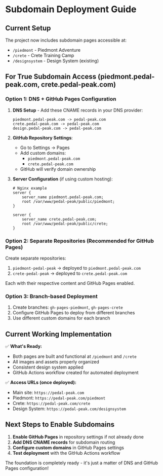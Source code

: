 # Subdomain Deployment Guide

## Current Setup

The project now includes subdomain pages accessible at:
- `/piedmont` - Piedmont Adventure 
- `/crete` - Crete Training Camp
- `/designsystem` - Design System (existing)

## For True Subdomain Access (piedmont.pedal-peak.com, crete.pedal-peak.com)

### Option 1: DNS + GitHub Pages Configuration

1. **DNS Setup** - Add these CNAME records in your DNS provider:
   ```
   piedmont.pedal-peak.com -> pedal-peak.com
   crete.pedal-peak.com -> pedal-peak.com
   design.pedal-peak.com -> pedal-peak.com
   ```

2. **GitHub Repository Settings**:
   - Go to Settings → Pages
   - Add custom domains:
     - `piedmont.pedal-peak.com`
     - `crete.pedal-peak.com`
   - GitHub will verify domain ownership

3. **Server Configuration** (if using custom hosting):
   ```nginx
   # Nginx example
   server {
       server_name piedmont.pedal-peak.com;
       root /var/www/pedal-peak/public/piedmont;
   }
   
   server {
       server_name crete.pedal-peak.com;
       root /var/www/pedal-peak/public/crete;
   }
   ```

### Option 2: Separate Repositories (Recommended for GitHub Pages)

Create separate repositories:
1. `piedmont-pedal-peak` → deployed to `piedmont.pedal-peak.com`
2. `crete-pedal-peak` → deployed to `crete.pedal-peak.com`

Each with their respective content and GitHub Pages enabled.

### Option 3: Branch-based Deployment

1. Create branches: `gh-pages-piedmont`, `gh-pages-crete`
2. Configure GitHub Pages to deploy from different branches
3. Use different custom domains for each branch

## Current Working Implementation

✅ **What's Ready:**
- Both pages are built and functional at `/piedmont` and `/crete`
- All images and assets properly organized
- Consistent design system applied
- GitHub Actions workflow created for automated deployment

✅ **Access URLs (once deployed):**
- Main site: `https://pedal-peak.com`
- Piedmont: `https://pedal-peak.com/piedmont` 
- Crete: `https://pedal-peak.com/crete`
- Design System: `https://pedal-peak.com/designsystem`

## Next Steps to Enable Subdomains

1. **Enable GitHub Pages** in repository settings if not already done
2. **Add DNS CNAME records** for subdomain routing
3. **Configure custom domains** in GitHub Pages settings
4. **Test deployment** with the GitHub Actions workflow

The foundation is completely ready - it's just a matter of DNS and GitHub Pages configuration!